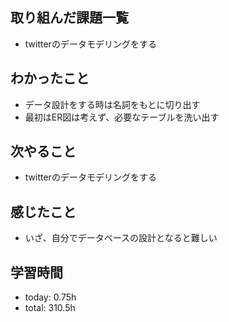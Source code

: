  ##  取り組んだ課題一覧

- twitterのデータモデリングをする

 ##  わかったこと
- データ設計をする時は名詞をもとに切り出す
- 最初はER図は考えず、必要なテーブルを洗い出す

 ##  次やること

- twitterのデータモデリングをする

 ##  感じたこと

- いざ、自分でデータベースの設計となると難しい

 ##  学習時間
- today: 0.75h
- total: 310.5h
